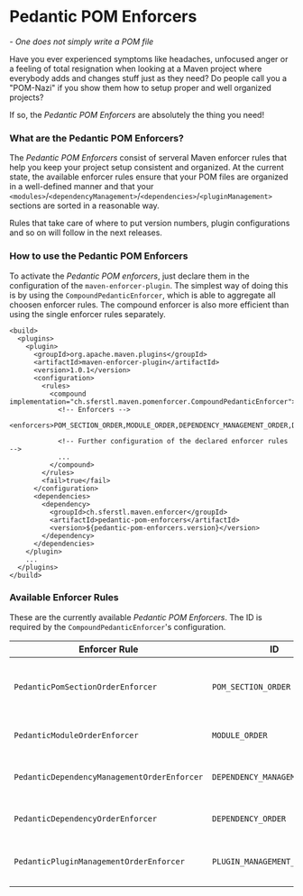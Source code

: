 # Pedantic POM Enforcers
*- One does not simply write a POM file*


Have you ever experienced symptoms like headaches, unfocused anger or a feeling of total resignation when looking at a Maven project where everybody adds and changes stuff just as they need? Do people call you a "POM-Nazi" if you show them how to setup proper and well organized projects?

If so, the *Pedantic POM Enforcers* are absolutely the thing you need!


### What are the Pedantic POM Enforcers?
The *Pedantic POM Enforcers* consist of serveral Maven enforcer rules that help you keep your project setup consistent and organized. At the current state, the available enforcer rules ensure that your POM files are organized in a well-defined manner and that your `<modules>`/`<dependencyManagement>`/`<dependencies>`/`<pluginManagement>` sections are sorted in a reasonable way.

Rules that take care of where to put version numbers, plugin configurations and so on will follow in the next releases.

### How to use the Pedantic POM Enforcers
To activate the *Pedantic POM enforcers*, just declare them in the configuration of the `maven-enforcer-plugin`. The simplest way of doing this is by using the `CompoundPedanticEnforcer`, which is able to aggregate all choosen enforcer rules. The compound enforcer is also more efficient than using the single enforcer rules separately.

    <build>
      <plugins>
        <plugin>
          <groupId>org.apache.maven.plugins</groupId>
          <artifactId>maven-enforcer-plugin</artifactId>
          <version>1.0.1</version>
          <configuration>
            <rules>
              <compound implementation="ch.sferstl.maven.pomenforcer.CompoundPedanticEnforcer">
                <!-- Enforcers -->
                <enforcers>POM_SECTION_ORDER,MODULE_ORDER,DEPENDENCY_MANAGEMENT_ORDER,DEPENDENCY_ORDER,PLUGIN_MANAGEMENT_ORDER</enforcers>
              
                <!-- Further configuration of the declared enforcer rules -->
                ...
              </compound>
            </rules>
            <fail>true</fail>
          </configuration>
          <dependencies>
            <dependency>
              <groupId>ch.sferstl.maven.enforcer</groupId>
              <artifactId>pedantic-pom-enforcers</artifactId>
              <version>${pedantic-pom-enforcers.version}</version>
            </dependency>
          </dependencies>
        </plugin>
        ...
      </plugins>
    </build>

### Available Enforcer Rules
These are the currently available *Pedantic POM Enforcers*. The ID is required by the `CompoundPedanticEnforcer`'s configuration.

| Enforcer Rule | ID | Description |
| ------------- | --- | ----------- |
| `PedanticPomSectionOrderEnforcer` | `POM_SECTION_ORDER` | Enforces that your POM sections are in order, e.g. 1: `<modelVersion>`, 2: `<groupId>` 3: `<artifactId>`, ... |
| `PedanticModuleOrderEnforcer` | `MODULE_ORDER` | Enforces that the declared `<modules>` are ordered alphabetically. |
| `PedanticDependencyManagementOrderEnforcer` | `DEPENDENCY_MANAGEMENT_ORDER` | Enforces that the dependencies in your `<dependencyManagement>` are ordered. |
| `PedanticDependencyOrderEnforcer` | `DEPENDENCY_ORDER` | Enforces that your `<dependencies>` are ordered.|
| `PedanticPluginManagementOrderEnforcer` | `PLUGIN_MANAGEMENT_ORDER` | Enforces that the plugins in your `<pluginManagement>` are ordered. |